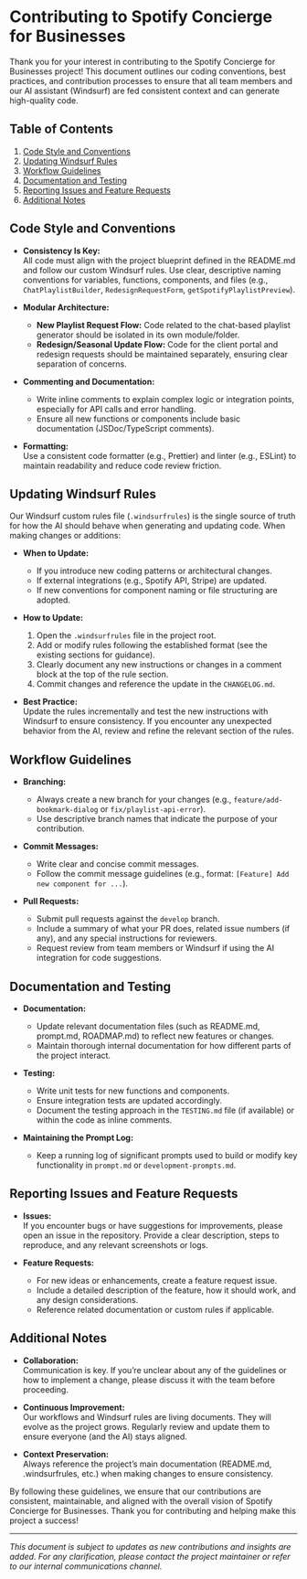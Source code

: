 # Contributing to Spotify Concierge for Businesses

Thank you for your interest in contributing to the Spotify Concierge for Businesses project! This document outlines our coding conventions, best practices, and contribution processes to ensure that all team members and our AI assistant (Windsurf) are fed consistent context and can generate high-quality code.

## Table of Contents
1. [Code Style and Conventions](#code-style-and-conventions)
2. [Updating Windsurf Rules](#updating-windsurf-rules)
3. [Workflow Guidelines](#workflow-guidelines)
4. [Documentation and Testing](#documentation-and-testing)
5. [Reporting Issues and Feature Requests](#reporting-issues-and-feature-requests)
6. [Additional Notes](#additional-notes)

## Code Style and Conventions

- **Consistency Is Key:**  
  All code must align with the project blueprint defined in the README.md and follow our custom Windsurf rules. Use clear, descriptive naming conventions for variables, functions, components, and files (e.g., `ChatPlaylistBuilder`, `RedesignRequestForm`, `getSpotifyPlaylistPreview`).

- **Modular Architecture:**  
  - **New Playlist Request Flow:** Code related to the chat-based playlist generator should be isolated in its own module/folder.  
  - **Redesign/Seasonal Update Flow:** Code for the client portal and redesign requests should be maintained separately, ensuring clear separation of concerns.

- **Commenting and Documentation:**  
  - Write inline comments to explain complex logic or integration points, especially for API calls and error handling.
  - Ensure all new functions or components include basic documentation (JSDoc/TypeScript comments).

- **Formatting:**  
  Use a consistent code formatter (e.g., Prettier) and linter (e.g., ESLint) to maintain readability and reduce code review friction.

## Updating Windsurf Rules

Our Windsurf custom rules file (`.windsurfrules`) is the single source of truth for how the AI should behave when generating and updating code. When making changes or additions:

- **When to Update:**  
  - If you introduce new coding patterns or architectural changes.
  - If external integrations (e.g., Spotify API, Stripe) are updated.
  - If new conventions for component naming or file structuring are adopted.

- **How to Update:**  
  1. Open the `.windsurfrules` file in the project root.
  2. Add or modify rules following the established format (see the existing sections for guidance).
  3. Clearly document any new instructions or changes in a comment block at the top of the rule section.
  4. Commit changes and reference the update in the `CHANGELOG.md`.

- **Best Practice:**  
  Update the rules incrementally and test the new instructions with Windsurf to ensure consistency. If you encounter any unexpected behavior from the AI, review and refine the relevant section of the rules.

## Workflow Guidelines

- **Branching:**  
  - Always create a new branch for your changes (e.g., `feature/add-bookmark-dialog` or `fix/playlist-api-error`).
  - Use descriptive branch names that indicate the purpose of your contribution.

- **Commit Messages:**  
  - Write clear and concise commit messages.
  - Follow the commit message guidelines (e.g., format: `[Feature] Add new component for ...`).

- **Pull Requests:**  
  - Submit pull requests against the `develop` branch.
  - Include a summary of what your PR does, related issue numbers (if any), and any special instructions for reviewers.
  - Request review from team members or Windsurf if using the AI integration for code suggestions.

## Documentation and Testing

- **Documentation:**  
  - Update relevant documentation files (such as README.md, prompt.md, ROADMAP.md) to reflect new features or changes.
  - Maintain thorough internal documentation for how different parts of the project interact.

- **Testing:**  
  - Write unit tests for new functions and components.
  - Ensure integration tests are updated accordingly.
  - Document the testing approach in the `TESTING.md` file (if available) or within the code as inline comments.

- **Maintaining the Prompt Log:**  
  - Keep a running log of significant prompts used to build or modify key functionality in `prompt.md` or `development-prompts.md`.

## Reporting Issues and Feature Requests

- **Issues:**  
  If you encounter bugs or have suggestions for improvements, please open an issue in the repository. Provide a clear description, steps to reproduce, and any relevant screenshots or logs.

- **Feature Requests:**  
  - For new ideas or enhancements, create a feature request issue.
  - Include a detailed description of the feature, how it should work, and any design considerations.
  - Reference related documentation or custom rules if applicable.

## Additional Notes

- **Collaboration:**  
  Communication is key. If you’re unclear about any of the guidelines or how to implement a change, please discuss it with the team before proceeding.

- **Continuous Improvement:**  
  Our workflows and Windsurf rules are living documents. They will evolve as the project grows. Regularly review and update them to ensure everyone (and the AI) stays aligned.

- **Context Preservation:**  
  Always reference the project’s main documentation (README.md, .windsurfrules, etc.) when making changes to ensure consistency.

By following these guidelines, we ensure that our contributions are consistent, maintainable, and aligned with the overall vision of Spotify Concierge for Businesses. Thank you for contributing and helping make this project a success!

---

*This document is subject to updates as new contributions and insights are added. For any clarification, please contact the project maintainer or refer to our internal communications channel.*
